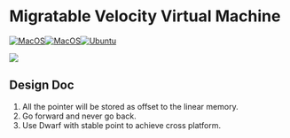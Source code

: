     
# Migratable Velocity Virtual Machine
[![MacOS](https://github.com/Multi-V-VM/MVVM/actions/workflows/build-windows.yml/badge.svg)](https://github.com/Multi-V-VM/MVVM/actions/workflows/build-windows.yml)[![MacOS](https://github.com/Multi-V-VM/MVVM/actions/workflows/build-macos.yml/badge.svg)](https://github.com/Multi-V-VM/MVVM/actions/workflows/build-macos.yml)[![Ubuntu](https://github.com/Multi-V-VM/MVVM/actions/workflows/build-ubuntu.yml/badge.svg)](https://github.com/Multi-V-VM/MVVM/actions/workflows/build-ubuntu.yml)

![](https://avatars.githubusercontent.com/u/102379947?s=400&u=97b77214800bf74430760eaacddccfe6499033c0&v=4)


## Design Doc
1. All the pointer will be stored as offset to the linear memory.
2. Go forward and never go back.
3. Use Dwarf with stable point to achieve cross platform.